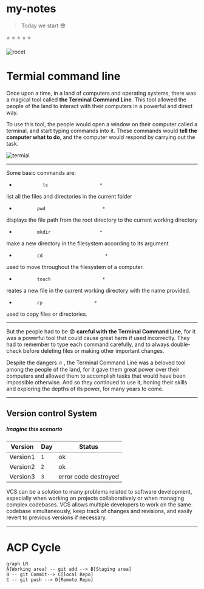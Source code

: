 # my-notes

>Today we start :sunglasses:

:star: :star: :star: :star: :star:

![rocet](https://media.tenor.com/GfSX-u7VGM4AAAAM/coding.gif)

# Termial command line 

Once upon a time, in a land of computers and operating systems, there was a magical tool called **the Terminal Command Line**. This tool allowed the people of the land to interact with their computers in a powerful and direct way.

To use this tool, the people would open a window on their computer called a terminal, and start typing commands into it. These commands would **tell the computer what to do**, and the computer would respond by carrying out the task.

![termial](https://builtin.com/sites/www.builtin.com/files/styles/ckeditor_optimize/public/inline-images/1_command-line%20interface.png)

* * * * * * * * * * * * * * * * * * *
Some basic commands are:

*               ls                   *
list all the files and directories in the current folder      
*             pwd                     *
displays the file path from the root directory to the current working directory
*             mkdir                  *
make a new directory in the filesystem according to its argument
*             cd                       *
used to move throughout the filesystem of a computer. 
*             touch                   *
reates a new file in the current working directory with the name provided.
*             cp                   *
used to copy files or directories.
* * * * * * * * * * * * * * * * * * *

But the people had to be :fearful: **careful with the Terminal Command Line**, for it was a powerful tool that could cause great harm if used incorrectly. They had to remember to type each command carefully, and to always double-check before deleting files or making other important changes.

Despite the dangers :fire: , the Terminal Command Line was a beloved tool among the people of the land, for it gave them great power over their computers and allowed them to accomplish tasks that would have been impossible otherwise. And so they continued to use it, honing their skills and exploring the depths of its power, for many years to come.

***
## Version control System

##### Imagine this scenario

|  Version  |Day |Status    |
|-----|---------|---------|
|Version1	|`1` |ok     |
|Version2  |`2` |ok   |
|Version3   |`3`|error code destroyed|

VCS can be a solution to many problems related to software development, especially when working on projects collaboratively or when managing complex codebases. VCS allows multiple developers to work on the same codebase simultaneously, keep track of changes and revisions, and easily revert to previous versions if necessary.

---

# ACP Cycle
```mermaid
graph LR
A[Working area] -- git add --> B[Staging area]
B -- git Commit--> C[local Repo]
C -- git push --> D[Remote Repo]




